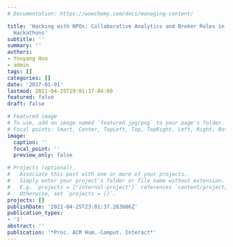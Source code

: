 ```yaml
---
# Documentation: https://wowchemy.com/docs/managing-content/

title: 'Hacking with NPOs: Collaborative Analytics and Broker Roles in Civic Data
  Hackathons'
subtitle: ''
summary: ''
authors:
- Youyang Hou
- admin
tags: []
categories: []
date: '2017-01-01'
lastmod: 2021-04-25T19:01:37-04:00
featured: false
draft: false

# Featured image
# To use, add an image named `featured.jpg/png` to your page's folder.
# Focal points: Smart, Center, TopLeft, Top, TopRight, Left, Right, BottomLeft, Bottom, BottomRight.
image:
  caption: ''
  focal_point: ''
  preview_only: false

# Projects (optional).
#   Associate this post with one or more of your projects.
#   Simply enter your project's folder or file name without extension.
#   E.g. `projects = ["internal-project"]` references `content/project/deep-learning/index.md`.
#   Otherwise, set `projects = []`.
projects: []
publishDate: '2021-04-25T23:01:37.283686Z'
publication_types:
- '1'
abstract: ''
publication: '*Proc. ACM Hum.-Comput. Interact*'
---
```


